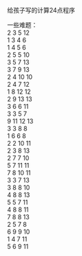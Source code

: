给孩子写的计算24点程序

一些难题：   
2 3 5 12  
1 3 4 6  
1 4 5 6  
2 5 5 10  
3 5 7 13  
3 7 9 13  
2 4 10 10  
2 4 7 12  
1 8 12 12  
2 9 13 13  
3 6 6 11  
3 3 5 7  
9 11 12 13  
3 3 8 8  
1 6 6 8  
2 2 10 11  
2 3 8 13  
2 7 7 10  
5 7 11 11  
7 8 10 11  
3 3 7 13  
3 8 8 10  
4 8 8 13  
5 5 7 11  
4 8 8 11  
7 8 8 13  
2 5 7 8  
6 9 9 10  
1 4 7 11  
5 6 9 11 
